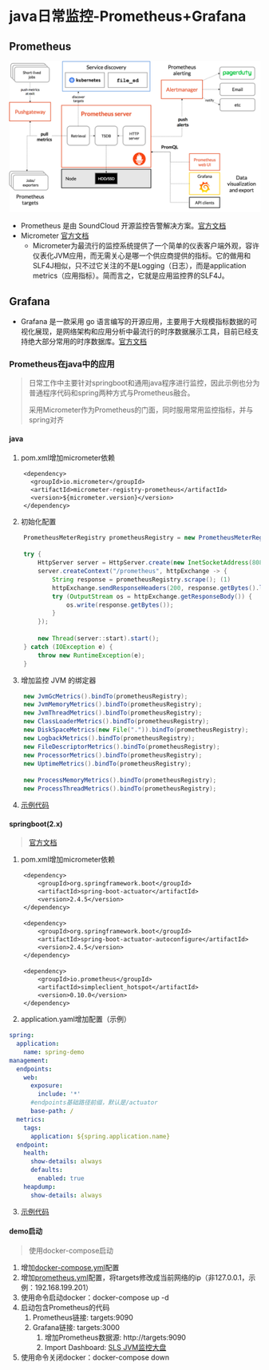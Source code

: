 # java日常监控-Prometheus+Grafana

## Prometheus
![img.png](img/prometheus.png)
* Prometheus 是由 SoundCloud 开源监控告警解决方案。[官方文档](https://prometheus.io/docs/introduction/overview/)
* Micrometer [官方文档](https://micrometer.io/docs)
  * Micrometer为最流行的监控系统提供了一个简单的仪表客户端外观，容许仪表化JVM应用，而无需关心是哪一个供应商提供的指标。它的做用和SLF4J相似，只不过它关注的不是Logging（日志），而是application metrics（应用指标）。简而言之，它就是应用监控界的SLF4J。

## Grafana
* Grafana 是一款采用 go 语言编写的开源应用，主要用于大规模指标数据的可视化展现，是网络架构和应用分析中最流行的时序数据展示工具，目前已经支持绝大部分常用的时序数据库。[官方文档](https://grafana.com/docs/grafana/latest/)

### Prometheus在java中的应用
> 日常工作中主要针对springboot和通用java程序进行监控，因此示例也分为普通程序代码和spring两种方式与Prometheus融合。
>
> 采用Micrometer作为Prometheus的门面，同时服用常用监控指标，并与spring对齐

#### java
1. pom.xml增加micrometer依赖
```maven
    <dependency>
      <groupId>io.micrometer</groupId>
      <artifactId>micrometer-registry-prometheus</artifactId>
      <version>${micrometer.version}</version>
    </dependency>
```
2. 初始化配置
```java
    PrometheusMeterRegistry prometheusRegistry = new PrometheusMeterRegistry(PrometheusConfig.DEFAULT);
    
    try {
        HttpServer server = HttpServer.create(new InetSocketAddress(8080), 0);
        server.createContext("/prometheus", httpExchange -> {
            String response = prometheusRegistry.scrape(); (1)
            httpExchange.sendResponseHeaders(200, response.getBytes().length);
            try (OutputStream os = httpExchange.getResponseBody()) {
                os.write(response.getBytes());
            }
        });
    
        new Thread(server::start).start();
    } catch (IOException e) {
        throw new RuntimeException(e);
    }
```

3. 增加监控 JVM 的绑定器
```java
    new JvmGcMetrics().bindTo(prometheusRegistry);
    new JvmMemoryMetrics().bindTo(prometheusRegistry);
    new JvmThreadMetrics().bindTo(prometheusRegistry);
    new ClassLoaderMetrics().bindTo(prometheusRegistry);
    new DiskSpaceMetrics(new File(".")).bindTo(prometheusRegistry);
    new LogbackMetrics().bindTo(prometheusRegistry);
    new FileDescriptorMetrics().bindTo(prometheusRegistry);
    new ProcessorMetrics().bindTo(prometheusRegistry);
    new UptimeMetrics().bindTo(prometheusRegistry);

    new ProcessMemoryMetrics().bindTo(prometheusRegistry);
    new ProcessThreadMetrics().bindTo(prometheusRegistry);
```

4. [示例代码](./src/main/java/com/clay/java/Demo.java)

#### springboot(2.x)
> [官方文档](https://docs.spring.io/spring-boot/docs/current/reference/htmlsingle/#actuator.metrics)
1. pom.xml增加micrometer依赖
```maven
    <dependency>
        <groupId>org.springframework.boot</groupId>
        <artifactId>spring-boot-actuator</artifactId>
        <version>2.4.5</version>
    </dependency>

    <dependency>
        <groupId>org.springframework.boot</groupId>
        <artifactId>spring-boot-actuator-autoconfigure</artifactId>
        <version>2.4.5</version>
    </dependency>

    <dependency>
        <groupId>io.prometheus</groupId>
        <artifactId>simpleclient_hotspot</artifactId>
        <version>0.10.0</version>
    </dependency>
```
2. application.yaml增加配置（示例）
```yaml
spring:
  application:
    name: spring-demo
management:
  endpoints:
    web:
      exposure:
        include: '*'
      #endpoints基础路径前缀，默认是/actuator
      base-path: /
  metrics:
    tags:
      application: ${spring.application.name}
  endpoint:
    health:
      show-details: always
      defaults:
        enabled: true
    heapdump:
      show-details: always
```
3. [示例代码](./src/main/java/com/clay/spring/Demo.java)

#### demo启动
> 使用docker-compose启动
1. 增加[docker-compose.yml](./docker-compose.yml)配置
2. 增加[prometheus.yml](./prometheus.yml)配置，将targets修改成当前网络的ip（非127.0.0.1，示例：192.168.199.201）
3. 使用命令启动docker：docker-compose up -d
4. 启动包含Prometheus的代码
   1. Prometheus链接: targets:9090
   2. Grafana链接: targets:3000
      1. 增加Prometheus数据源: http://targets:9090
      2. Import Dashboard: [SLS JVM监控大盘](https://grafana.com/grafana/dashboards/12856)
5. 使用命令关闭docker：docker-compose down